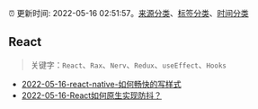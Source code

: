 :alarm_clock: 更新时间: 2022-05-16 02:51:57。[来源分类](../README.md)、[标签分类](../TAGS.md)、[时间分类](../TIMELINE.md)

## React


> 关键字：`React`、`Rax`、`Nerv`、`Redux`、`useEffect`、`Hooks`



- [2022-05-16-react-native-如何畅快的写样式](https://www.v2ex.com/t/853072) 
- [2022-05-16-React如何原生实现防抖？](https://toutiao.io/k/xskb2m7) 